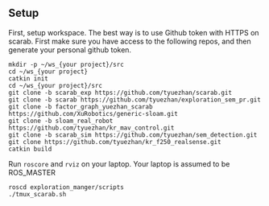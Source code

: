 ## Setup
First, setup workspace. The best way is to use Github token with HTTPS on scarab. First make sure you have access to the following repos, and then generate your personal github token.
```
mkdir -p ~/ws_{your project}/src
cd ~/ws_{your project}
catkin init
cd ~/ws_{your project}/src
git clone -b scarab_exp https://github.com/tyuezhan/scarab.git
git clone -b scarab https://github.com/tyuezhan/exploration_sem_pr.git
git clone -b factor_graph_yuezhan_scarab https://github.com/XuRobotics/generic-sloam.git
git clone -b sloam_real_robot https://github.com/tyuezhan/kr_mav_control.git
git clone -b scarab_sim https://github.com/tyuezhan/sem_detection.git
git clone https://github.com/tyuezhan/kr_f250_realsense.git
catkin build
```

Run `roscore` and `rviz` on your laptop. Your laptop is assumed to be ROS_MASTER
```
roscd exploration_manger/scripts
./tmux_scarab.sh
```

